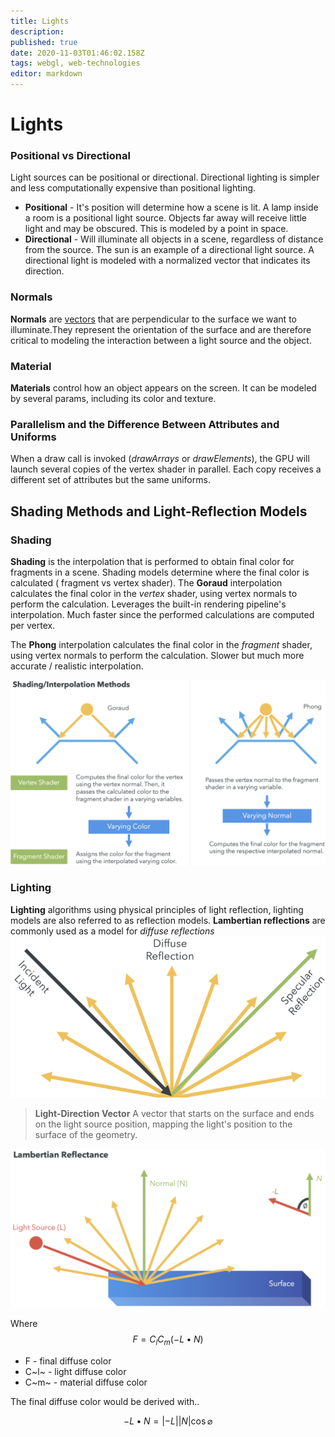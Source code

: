 ```yaml
---
title: Lights
description: 
published: true
date: 2020-11-03T01:46:02.158Z
tags: webgl, web-technologies
editor: markdown
---
```


# Lights


### Positional vs Directional
Light sources can be positional or directional. Directional lighting is simpler and less computationally expensive than positional lighting.
* **Positional** - It's position will determine how a scene is lit. A lamp inside a room is a positional light source. Objects far away will receive little light and may be obscured. This is modeled by a point in space.
* **Directional** - Will illuminate all objects in a scene, regardless of distance from the source. The sun is an example of a directional light source. A directional light is modeled with a normalized vector that indicates its direction. 

### Normals
**Normals** are [vectors](/mathematics/linear-algebra/vectors-and-spaces) that are perpendicular to the surface we want to illuminate.They represent the orientation of the surface and are therefore critical to modeling the interaction between a light source and the object. 

### Material
**Materials** control how an object appears on the screen. It can be modeled by several params, including its color and texture. 

### Parallelism and the Difference Between Attributes and Uniforms
When a draw call is invoked (*drawArrays* or *drawElements*), the GPU will launch several copies of the vertex shader in parallel. Each copy receives a different set of attributes  but the same uniforms. 

## Shading Methods and Light-Reflection Models
### Shading
**Shading** is the interpolation that is performed to obtain final color for fragments in a scene. Shading models  determine where the final color is calculated ( fragment vs vertex shader). 
The **Goraud** interpolation calculates the final color in the *vertex* shader, using vertex normals to perform the calculation. Leverages the built-in rendering pipeline's interpolation. Much faster since the performed calculations are computed per vertex.

The **Phong** interpolation calculates the final color in the *fragment* shader, using vertex normals to perform the calculation. Slower but much more accurate / realistic interpolation.  

![shading_interpolation_methods.png](/shading_interpolation_methods.png)


### Lighting
**Lighting** algorithms using physical principles of light reflection, lighting models are also referred to as reflection models. 
**Lambertian reflections** are commonly used as a model for *diffuse reflections* ![reflections.png](/reflections.png)

> **Light-Direction Vector** 
> A vector that starts on the surface and ends on the light source position, mapping the light's position to the surface of the geometry.

![reflections_2.png](/reflections_2.png)

Where 
$$F=C_lC_m(-L\bullet N)$$
 * F - final diffuse color
 * C~l~ - light diffuse color
 * C~m~ - material diffuse color
 
The final diffuse color would be derived with..

$$-L\bullet N= | -L||N|\cos \varnothing$$ 
 
